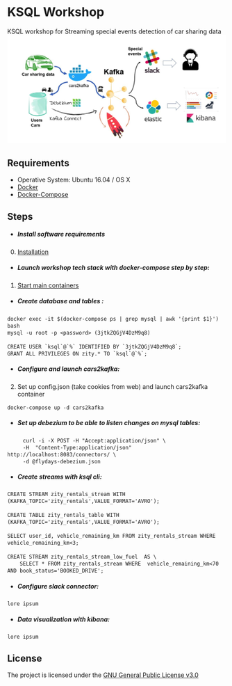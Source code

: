 KSQL Workshop
=================

KSQL workshop for Streaming special events detection of car sharing data
![Diagram](/images/ksql-workshop.jpg)

Requirements
------------
- Operative System: Ubuntu 16.04 / OS X
- [Docker](INSTALL.md)
- [Docker-Compose](INSTALL.md)

Steps
------------
- ##### Install software requirements
0. [Installation](INSTALL.md)
- ##### Launch workshop tech stack with docker-compose step by step:
1. [Start main containers](start_containers.md)
- ##### Create database and tables :
```
docker exec -it $(docker-compose ps | grep mysql | awk '{print $1}') bash
mysql -u root -p <password> (3jtkZQGjV4DzM9q8)

CREATE USER `ksql`@`%` IDENTIFIED BY `3jtkZQGjV4DzM9q8`;
GRANT ALL PRIVILEGES ON zity.* TO `ksql`@`%`;
```
- ##### Configure and launch cars2kafka:
2. Set up config.json (take cookies from web) and launch cars2kafka container
```
docker-compose up -d cars2kafka
```
- ##### Set up debezium to be able to listen changes on mysql tables:
```
     curl -i -X POST -H "Accept:application/json" \
     -H  "Content-Type:application/json" http://localhost:8083/connectors/ \
     -d @flydays-debezium.json
```
- ##### Create streams with ksql cli:
```
CREATE STREAM zity_rentals_stream WITH (KAFKA_TOPIC='zity_rentals',VALUE_FORMAT='AVRO');
	
CREATE TABLE zity_rentals_table WITH (KAFKA_TOPIC='zity_rentals',VALUE_FORMAT='AVRO');

SELECT user_id, vehicle_remaining_km FROM zity_rentals_stream WHERE vehicle_remaining_km<3;

CREATE STREAM zity_rentals_stream_low_fuel  AS \
	SELECT * FROM zity_rentals_stream WHERE  vehicle_remaining_km<70 AND book_status='BOOKED_DRIVE';

```
- ##### Configure slack connector:
```
lore ipsum
```
- ##### Data visualization with kibana:
```
lore ipsum
```

License
------------
The project is licensed under the [GNU General Public License v3.0](LICENSE)
